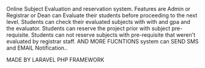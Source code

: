 Online Subject Evaluation and reservation system.
Features are Admin or Registrar or Dean can Evaluate their students before proceeding to the next level.
Students can check their evaluated subjects with with and gpa and the evaluator.
Students can reserve the project prior with subject pre-requisite.
Students can not reserve subjects with pre-requisite that weren't evaluated by registrar staff.
AND MORE FUCNTIONS system can SEND SMS and EMAIL Notification..

MADE BY LARAVEL PHP FRAMEWORK
